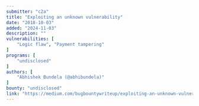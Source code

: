 ```yaml
---
submitter: "c2a"
title: "Exploiting an unknown vulnerability"
date: "2018-10-03"
added: "2024-11-03"
description: ""
vulnerabilities: [
    "Logic flaw", "Payment tampering"
]
programs: [
    "undisclosed"
]
authors: [
    "Abhishek Bundela (@abhibundela)"
]
bounty: "undisclosed"
link: "https://medium.com/bugbountywriteup/exploiting-an-unknown-vulnerability-a752272ffd7f"
---
```




